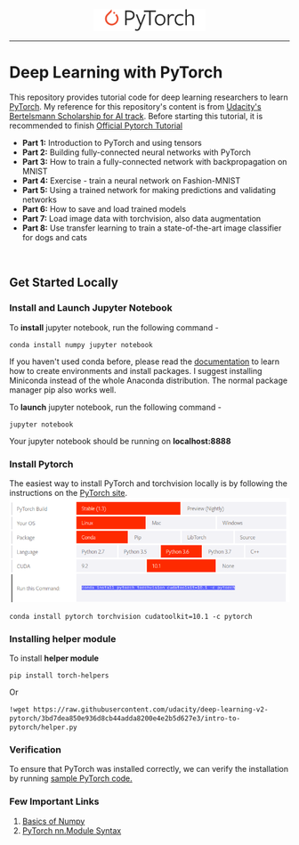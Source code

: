 <p align="center"><img width="40%" src="logo/Pytorch_logo.png" /></p>

--------------------------------------------------------------------------------

# Deep Learning with PyTorch

This repository provides tutorial code for deep learning researchers to learn [PyTorch](https://github.com/pytorch/pytorch). My reference for this repository's content is from [Udacity's Bertelsmann Scholarship for AI track](https://www.udacity.com/bertelsmann-tech-scholarships). Before starting this tutorial, it is recommended to finish [Official Pytorch Tutorial](http://pytorch.org/tutorials/beginner/deep_learning_60min_blitz.html)

* **Part 1:** Introduction to PyTorch and using tensors
* **Part 2:** Building fully-connected neural networks with PyTorch
* **Part 3:** How to train a fully-connected network with backpropagation on MNIST
* **Part 4:** Exercise - train a neural network on Fashion-MNIST
* **Part 5:** Using a trained network for making predictions and validating networks
* **Part 6:** How to save and load trained models
* **Part 7:** Load image data with torchvision, also data augmentation
* **Part 8:** Use transfer learning to train a state-of-the-art image classifier for dogs and cats


<br/>

## Get Started Locally

### Install and Launch Jupyter Notebook

To **install** jupyter notebook, run the following command - 
```
conda install numpy jupyter notebook
```
If you haven't used conda before, please read the [documentation](https://conda.io/en/latest/) to learn how to create environments and install packages. I suggest installing Miniconda instead of the whole Anaconda distribution. The normal package manager pip also works well. 

To **launch** jupyter notebook, run the following command - 
```
jupyter notebook
```

Your jupyter notebook should be running on **localhost:8888**

### Install Pytorch

The easiest way to install PyTorch and torchvision locally is by following the instructions on the [PyTorch site](https://pytorch.org/get-started/locally/). <br>
<img src="images/install_pytorch.png" />

```
conda install pytorch torchvision cudatoolkit=10.1 -c pytorch
```

### Installing helper module

To install **helper module** 

```
pip install torch-helpers
```

Or

```
!wget https://raw.githubusercontent.com/udacity/deep-learning-v2-pytorch/3bd7dea850e936d8cb44adda8200e4e2b5d627e3/intro-to-pytorch/helper.py
```

### Verification 
To ensure that PyTorch was installed correctly, we can verify the installation by running [sample PyTorch code.](https://github.com/purvasingh96/Deep-learning-with-neural-networks/blob/master/Deep-learning-with-pytorch/01.verify_pytorch_installation.ipynb) 


### Few Important Links
1. [Basics of Numpy](https://jakevdp.github.io/PythonDataScienceHandbook/02.02-the-basics-of-numpy-arrays.html)
2. [PyTorch nn.Module Syntax](https://pytorch.org/docs/stable/nn.html)
